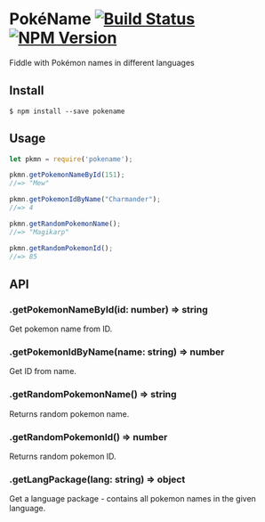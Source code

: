 # PokéName <a href="https://travis-ci.org/maierfelix/PokeName"><img src="https://img.shields.io/travis/maierfelix/PokeName/master.svg?style=flat-square" alt="Build Status" /></a> <a href="https://www.npmjs.com/package/pokename"><img src="https://img.shields.io/npm/v/pokename.svg?style=flat-square" alt="NPM Version" /></a>
Fiddle with Pokémon names in different languages
## Install

```
$ npm install --save pokename
```


## Usage

```js
let pkmn = require('pokename');

pkmn.getPokemonNameById(151);
//=> "Mew"

pkmn.getPokemonIdByName("Charmander");
//=> 4

pkmn.getRandomPokemonName();
//=> "Magikarp"

pkmn.getRandomPokemonId();
//=> 85

```

## API

### .getPokemonNameById(id: number) => string


Get pokemon name from ID.

### .getPokemonIdByName(name: string) => number


Get ID from name.

### .getRandomPokemonName() => string


Returns random pokemon name.

### .getRandomPokemonId() => number


Returns random pokemon ID.

### .getLangPackage(lang: string) => object


Get a language package - contains all pokemon names in the given language.
